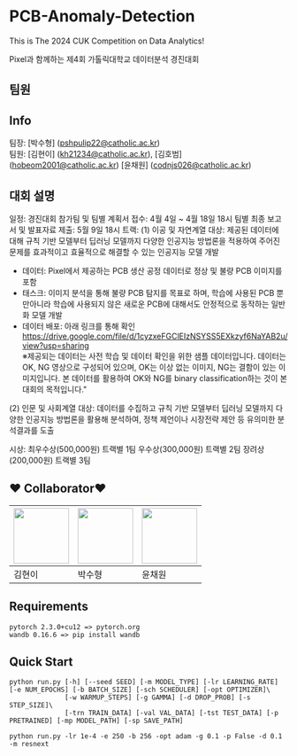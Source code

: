 # PCB-Anomaly-Detection

This is The 2024 CUK Competition on Data Analytics!

Pixel과 함께하는 제4회 가톨릭대학교 데이터분석 경진대회

## 팀원
## Info
팀장: [박수형] (pshpulip22@catholic.ac.kr) <br>
팀원: [김현이] (kh21234@catholic.ac.kr), [김호범] (hobeom2001@catholic.ac.kr) [윤채원] (codnjs026@catholic.ac.kr)

## 대회 설명
일정: 경진대회 참가팀 및 팀별 계획서 접수: 4월 4일 ~ 4월 18일 18시
팀별 최종 보고서 및 발표자료 제출: 5월 9일 18시
트랙:
(1) 이공 및 자연계열 대상: 제공된 데이터에 대해 규칙 기반 모델부터 딥러닝 모델까지 다양한 인공지능 방법론을 적용하여 주어진 문제를 효과적이고 효율적으로 해결할 수 있는 인공지능 모델 개발
- 데이터: Pixel에서 제공하는 PCB 생산 공정 데이터로 정상 및 불량 PCB 이미지를 포함
- 태스크: 이미지 분석을 통해 불량 PCB 탐지를 목표로 하며, 학습에 사용된 PCB 뿐만아니라 학습에 사용되지 않은 새로운 PCB에 대해서도 안정적으로 동작하는 일반화 모델 개발
- 데이터 배포: 아래 링크를 통해 확인
https://drive.google.com/file/d/1cyzxeFGClEIzNSYSS5EXkzyf6NaYAB2u/view?usp=sharing <br>
※제공되는 데이터는 사전 학습 및 데이터 확인을 위한 샘플 데이터입니다. 데이터는 OK, NG 영상으로 구성되어 있으며, OK는 이상 없는 이미지, NG는 결함이 있는 이미지입니다. 본 데이터를 활용하여 OK와 NG를 binary classification하는 것이 본 대회의 목적입니다."

 
(2) 인문 및 사회계열 대상: 데이터를 수집하고 규칙 기반 모델부터 딥러닝 모델까지 다양한 인공지능 방법론을 활용해 분석하여, 정책 제언이나 시장전략 제안 등 유의미한 분석결과를 도출

시상:
최우수상(500,000원) 트랙별 1팀
우수상(300,000원) 트랙별 2팀
장려상(200,000원) 트랙별 3팀


## :heart: Collaborator:heart:
   
|[<img src="https://user-images.githubusercontent.com/101535851/197529689-8f333988-5396-4528-862f-78143f94e0de.png" width = 100>](https://github.com/hye0n22)|[<img src="https://avatars.githubusercontent.com/u/115800583?v=4" width = 100>](https://github.com/Coding-Child)|[<img src="https://i.namu.wiki/i/ZfdNgW8AkDegm0T7LXYojNBFc8LXcrNjjugB-E-gXpYOWUrffwnY-5H5NDoIMlsLvypPmqYIKlOpbdLShMMy_uphfOZBQKVvPGl74lIhfVWqgB0NwIG5opUClwqKI6_p0WMKrIWwERFUltLZtaQxwg.webp" width = 100>](https://github.com/jycodnjs)
|-|-|-|
|김현이|박수형|윤채원|




## Requirements
```
pytorch 2.3.0+cu12 => pytorch.org
wandb 0.16.6 => pip install wandb
```

## Quick Start
```
python run.py [-h] [--seed SEED] [-m MODEL_TYPE] [-lr LEARNING_RATE] [-e NUM_EPOCHS] [-b BATCH_SIZE] [-sch SCHEDULER] [-opt OPTIMIZER]\
              [-w WARMUP_STEPS] [-g GAMMA] [-d DROP_PROB] [-s STEP_SIZE]\
              [-trn TRAIN_DATA] [-val VAL_DATA] [-tst TEST_DATA] [-p PRETRAINED] [-mp MODEL_PATH] [-sp SAVE_PATH]
```
```
python run.py -lr 1e-4 -e 250 -b 256 -opt adam -g 0.1 -p False -d 0.1 -m resnext
```
